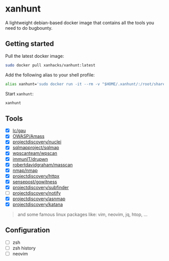 # xanhunt

A lightweight debian-based docker image that contains all the tools you need to do bugbounty.

## Getting started

Pull the latest docker image:

```bash
sudo docker pull xanhacks/xanhunt:latest
```

Add the following alias to your shell profile:

```bash
alias xanhunt='sudo docker run -it --rm -v "$HOME/.xanhunt/:/root/shared/" --hostname xanhunt xanhacks/xanhunt bash'
```

Start `xanhunt`:

```bash
xanhunt
```

## Tools

- [x] [lc/gau](https://github.com/lc/gau)
- [x] [OWASP/Amass](https://github.com/OWASP/Amass)
- [x] [projectdiscovery/nuclei](https://github.com/projectdiscovery/nuclei)
- [x] [sqlmapproject/sqlmap](https://github.com/sqlmapproject/sqlmap)
- [x] [wpscanteam/wpscan](https://github.com/wpscanteam/wpscan)
- [x] [immunIT/drupwn](https://github.com/immunIT/drupwn)
- [x] [robertdavidgraham/masscan](https://github.com/robertdavidgraham/masscan)
- [x] [nmap/nmap](https://github.com/nmap/nmap)
- [x] [projectdiscovery/httpx](https://github.com/projectdiscovery/httpx)
- [x] [sensepost/gowitness](https://github.com/sensepost/gowitness)
- [x] [projectdiscovery/subfinder](https://github.com/projectdiscovery/subfinder)
- [ ] [projectdiscovery/notify](https://github.com/projectdiscovery/notify)
- [x] [projectdiscovery/asnmap](https://github.com/projectdiscovery/asnmap)
- [x] [projectdiscovery/katana](https://github.com/projectdiscovery/katana)

> and some famous linux packages like: vim, neovim, jq, htop, ...

## Configuration

- [ ] zsh
- [ ] zsh history
- [ ] neovim
